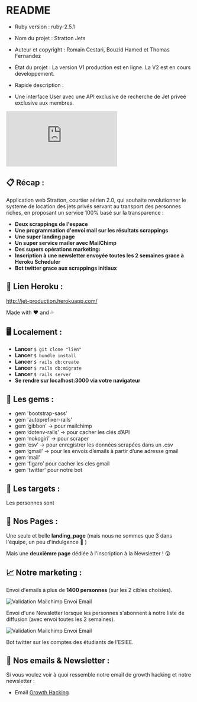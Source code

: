 # README

* Ruby version : ruby-2.5.1

* Nom du projet : Stratton Jets

* Auteur et copyright : Romain Cestari, Bouzid Hamed et Thomas Fernandez

* État du projet : La version V1 production est en ligne. La V2 est en cours developpement.

* Rapide description : 

* Une interface User avec une API exclusive de recherche de Jet priveé exclusive aux membres.




![bandeau esprit d'équipe](https://zupimages.net/viewer.php?id=18/37/id4e.png)

## 📋 Récap :

Application web Stratton, courtier aérien 2.0, qui souhaite revolutionner le systeme de location des jets privés servant au transport des personnes riches, en proposant un service 100% basé sur la transparence :

* **Deux scrappings de l'espace**
* **Une programmation d'envoi mail sur les résultats scrappings**
* **Une super landing page**
* **Un super service mailer avec MailChimp**
* **Des supers opérations marketing:**
* **Inscription à une newsletter envoyée toutes les 2 semaines grace à Heroku Scheduler**
* **Bot twitter grace aux scrappings initiaux**

## 🚀 Lien Heroku :

http://jet-production.herokuapp.com/

Made with ❤️ and 💦

## 🖥 Localement :

* **Lancer** `$ git clone "lien"`
* **Lancer** `$ bundle install`
* **Lancer** `$ rails db:create`
* **Lancer** `$ rails db:migrate`
* **Lancer** `$ rails server`
* **Se rendre sur localhost:3000 via votre navigateur**

## 💎 Les gems :

* gem 'bootstrap-sass'
* gem 'autoprefixer-rails'
* gem ‘gibbon’ → pour mailchimp
* gem ‘dotenv-rails’ → pour cacher les clés d’API
* gem ‘nokogiri’ → pour scraper
* gem ‘csv’ → pour enregistrer les données scrapées dans un .csv
* gem ‘gmail’ → pour les envois d’emails à partir d’une adresse gmail
* gem ‘mail’
* gem ‘figaro’ pour cacher les cles gmail
* gem 'twitter' pour notre bot

## 🎯 Les targets :

Les personnes sont 

## 📰 Nos Pages :

Une seule et belle **landing_page** (mais nous ne sommes que 3 dans l'équipe, un peu d'indulgence 🤗 )

Mais une **deuxièmre page** dédiée à l'inscription à la Newsletter ! 😲


## 📈 Notre marketing :

Envoi d'emails à plus de **1400 personnes** (sur les 2 cibles choisies).

![Validation Mailchimp Envoi Email](https://zupimages.net/up/18/33/kvpv.png)

Envoi d'une Newsletter lorsque les personnes s'abonnent à notre liste de diffusion (avec envoi toutes les 2 semaines).


![Validation Mailchimp Envoi Email](https://zupimages.net/up/18/33/1as6.png)

Bot twitter sur les comptes des étudiants de l'ESIEE.

## 💌 Nos emails & Newsletter :

Si vous voulez voir à quoi ressemble notre email de growth hacking et notre newsletter :
* Email [Growth Hacking](https://mailchi.mp/2e91ea6097eb/devenez-un-crack-en-hacking-9255)


